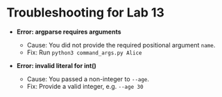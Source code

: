 # Troubleshooting for Lab 13

- **Error: argparse requires arguments**
  - Cause: You did not provide the required positional argument `name`.
  - Fix: Run `python3 command_args.py Alice`

- **Error: invalid literal for int()**
  - Cause: You passed a non-integer to `--age`.
  - Fix: Provide a valid integer, e.g. `--age 30`
